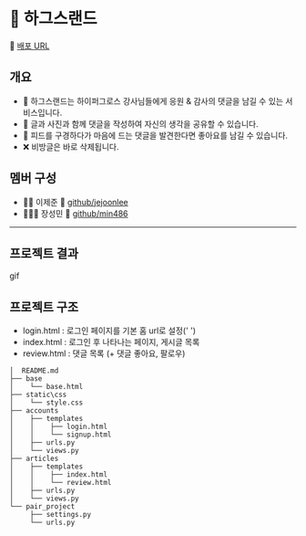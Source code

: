 
# 💬 하그스랜드

🔗 [배포 URL](https://www.google.co.kr/)

## 개요

- 🎠 하그스랜드는 하이퍼그로스 강사님들에게 응원 & 감사의 댓글을 남길 수 있는 서비스입니다.
- 🔮 글과 사진과 함께 댓글을 작성하여 자신의 생각을 공유할 수 있습니다.
- 💖 피드를 구경하다가 마음에 드는 댓글을 발견한다면 좋아요를 남길 수 있습니다.
- ❌ 비방글은 바로 삭제됩니다.

## 멤버 구성

- 🙋‍♂️ 이제준 🔗 [github/jejoonlee](https://github.com/jejoonlee)
- 🙋🏻‍♂️ 장성민 🔗 [github/min486](https://github.com/min486)

<hr>

## 프로젝트 결과

gif

## 프로젝트 구조

- login.html : 로그인 페이지를 기본 홈 url로 설정(' ')
- index.html : 로그인 후 나타나는 페이지, 게시글 목록
- review.html : 댓글 목록 (+ 댓글 좋아요, 팔로우)

```
│  README.md
├── base
│    └── base.html
├── static\css
│    └── style.css
├── accounts
│    ├── templates
│    │    ├── login.html
│    │    └── signup.html
│    ├── urls.py
│    └── views.py
├── articles
│    ├── templates
│    │    ├── index.html
│    │    └── review.html
│    ├── urls.py
│    └── views.py
└── pair_project
     ├── settings.py
     └── urls.py
```

